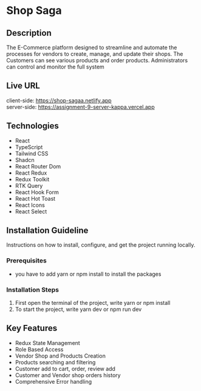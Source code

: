 # Shop Saga

## Description
The E-Commerce platform designed to streamline and automate the processes for vendors to create, manage, and update their shops. The Customers can see various products and order products. Administrators can control and monitor the full system

## Live URL
client-side: https://shop-sagaa.netlify.app
<br/>
server-side: https://assignment-9-server-kappa.vercel.app

## Technologies
- React
- TypeScript
- Tailwind CSS
- Shadcn
- React Router Dom
- React Redux
- Redux Toolkit
- RTK Query
- React Hook Form
- React Hot Toast
- React Icons
- React Select


## Installation Guideline

Instructions on how to install, configure, and get the project running locally.

### Prerequisites

- you have to add yarn or npm install to install the packages

### Installation Steps

1. First open the terminal of the project, write yarn or npm install
2. To start the project, write yarn dev or npm run dev

## Key Features
- Redux State Management
- Role Based Access
- Vendor Shop and Products Creation
- Products searching and filtering
- Customer add to cart, order, review add
- Customer and Vendor shop orders history
- Comprehensive Error handling
